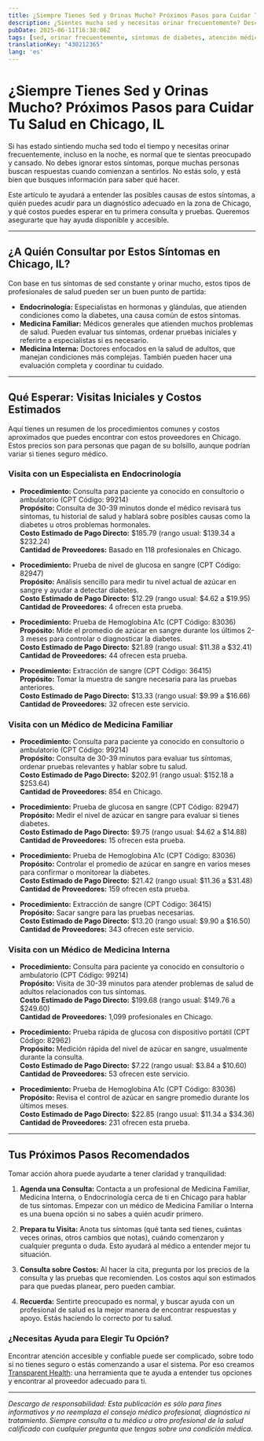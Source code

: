 ```yaml
---
title: ¿Siempre Tienes Sed y Orinas Mucho? Próximos Pasos para Cuidar Tu Salud en Chicago, IL  
description: ¿Sientes mucha sed y necesitas orinar frecuentemente? Descubre a quién acudir y qué costos iniciales esperar para recibir atención en Chicago, IL.  
pubDate: 2025-06-11T16:38:06Z
tags: [sed, orinar frecuentemente, síntomas de diabetes, atención médica en Chicago, endocrinología, medicina familiar, medicina interna]
translationKey: "430212365"
lang: 'es'
---
```


# ¿Siempre Tienes Sed y Orinas Mucho? Próximos Pasos para Cuidar Tu Salud en Chicago, IL

Si has estado sintiendo mucha sed todo el tiempo y necesitas orinar frecuentemente, incluso en la noche, es normal que te sientas preocupado y cansado. No debes ignorar estos síntomas, porque muchas personas buscan respuestas cuando comienzan a sentirlos. No estás solo, y está bien que busques información para saber qué hacer.

Este artículo te ayudará a entender las posibles causas de estos síntomas, a quién puedes acudir para un diagnóstico adecuado en la zona de Chicago, y qué costos puedes esperar en tu primera consulta y pruebas. Queremos asegurarte que hay ayuda disponible y accesible.

---

## ¿A Quién Consultar por Estos Síntomas en Chicago, IL?

Con base en tus síntomas de sed constante y orinar mucho, estos tipos de profesionales de salud pueden ser un buen punto de partida:

- **Endocrinología:** Especialistas en hormonas y glándulas, que atienden condiciones como la diabetes, una causa común de estos síntomas.
- **Medicina Familiar:** Médicos generales que atienden muchos problemas de salud. Pueden evaluar tus síntomas, ordenar pruebas iniciales y referirte a especialistas si es necesario.
- **Medicina Interna:** Doctores enfocados en la salud de adultos, que manejan condiciones más complejas. También pueden hacer una evaluación completa y coordinar tu cuidado.

---

## Qué Esperar: Visitas Iniciales y Costos Estimados

Aquí tienes un resumen de los procedimientos comunes y costos aproximados que puedes encontrar con estos proveedores en Chicago. Estos precios son para personas que pagan de su bolsillo, aunque podrían variar si tienes seguro médico.

### Visita con un Especialista en Endocrinología

- **Procedimiento:** Consulta para paciente ya conocido en consultorio o ambulatorio (CPT Código: 99214)  
  **Propósito:** Consulta de 30-39 minutos donde el médico revisará tus síntomas, tu historial de salud y hablará sobre posibles causas como la diabetes u otros problemas hormonales.  
  **Costo Estimado de Pago Directo:** $185.79 (rango usual: $139.34 a $232.24)  
  **Cantidad de Proveedores:** Basado en 118 profesionales en Chicago.

- **Procedimiento:** Prueba de nivel de glucosa en sangre (CPT Código: 82947)  
  **Propósito:** Análisis sencillo para medir tu nivel actual de azúcar en sangre y ayudar a detectar diabetes.  
  **Costo Estimado de Pago Directo:** $12.29 (rango usual: $4.62 a $19.95)  
  **Cantidad de Proveedores:** 4 ofrecen esta prueba.

- **Procedimiento:** Prueba de Hemoglobina A1c (CPT Código: 83036)  
  **Propósito:** Mide el promedio de azúcar en sangre durante los últimos 2-3 meses para controlar o diagnosticar la diabetes.  
  **Costo Estimado de Pago Directo:** $21.89 (rango usual: $11.38 a $32.41)  
  **Cantidad de Proveedores:** 44 ofrecen esta prueba.

- **Procedimiento:** Extracción de sangre (CPT Código: 36415)  
  **Propósito:** Tomar la muestra de sangre necesaria para las pruebas anteriores.  
  **Costo Estimado de Pago Directo:** $13.33 (rango usual: $9.99 a $16.66)  
  **Cantidad de Proveedores:** 32 ofrecen este servicio.

### Visita con un Médico de Medicina Familiar

- **Procedimiento:** Consulta para paciente ya conocido en consultorio o ambulatorio (CPT Código: 99214)  
  **Propósito:** Consulta de 30-39 minutos para evaluar tus síntomas, ordenar pruebas relevantes y hablar sobre tu salud.  
  **Costo Estimado de Pago Directo:** $202.91 (rango usual: $152.18 a $253.64)  
  **Cantidad de Proveedores:** 854 en Chicago.

- **Procedimiento:** Prueba de glucosa en sangre (CPT Código: 82947)  
  **Propósito:** Medir el nivel de azúcar en sangre para evaluar si tienes diabetes.  
  **Costo Estimado de Pago Directo:** $9.75 (rango usual: $4.62 a $14.88)  
  **Cantidad de Proveedores:** 15 ofrecen esta prueba.

- **Procedimiento:** Prueba de Hemoglobina A1c (CPT Código: 83036)  
  **Propósito:** Controlar el promedio de azúcar en sangre en varios meses para confirmar o monitorear la diabetes.  
  **Costo Estimado de Pago Directo:** $21.42 (rango usual: $11.36 a $31.48)  
  **Cantidad de Proveedores:** 159 ofrecen esta prueba.

- **Procedimiento:** Extracción de sangre (CPT Código: 36415)  
  **Propósito:** Sacar sangre para las pruebas necesarias.  
  **Costo Estimado de Pago Directo:** $13.20 (rango usual: $9.90 a $16.50)  
  **Cantidad de Proveedores:** 343 ofrecen este servicio.

### Visita con un Médico de Medicina Interna

- **Procedimiento:** Consulta para paciente ya conocido en consultorio o ambulatorio (CPT Código: 99214)  
  **Propósito:** Visita de 30-39 minutos para atender problemas de salud de adultos relacionados con tus síntomas.  
  **Costo Estimado de Pago Directo:** $199.68 (rango usual: $149.76 a $249.60)  
  **Cantidad de Proveedores:** 1,099 profesionales en Chicago.

- **Procedimiento:** Prueba rápida de glucosa con dispositivo portátil (CPT Código: 82962)  
  **Propósito:** Medición rápida del nivel de azúcar en sangre, usualmente durante la consulta.  
  **Costo Estimado de Pago Directo:** $7.22 (rango usual: $3.84 a $10.60)  
  **Cantidad de Proveedores:** 53 ofrecen este servicio.

- **Procedimiento:** Prueba de Hemoglobina A1c (CPT Código: 83036)  
  **Propósito:** Revisa el control de azúcar en sangre promedio durante los últimos meses.  
  **Costo Estimado de Pago Directo:** $22.85 (rango usual: $11.34 a $34.36)  
  **Cantidad de Proveedores:** 231 ofrecen esta prueba.

---

## Tus Próximos Pasos Recomendados

Tomar acción ahora puede ayudarte a tener claridad y tranquilidad:

1. **Agenda una Consulta:** Contacta a un profesional de Medicina Familiar, Medicina Interna, o Endocrinología cerca de ti en Chicago para hablar de tus síntomas. Empezar con un médico de Medicina Familiar o Interna es una buena opción si no sabes a quién acudir primero.

2. **Prepara tu Visita:** Anota tus síntomas (qué tanta sed tienes, cuántas veces orinas, otros cambios que notas), cuándo comenzaron y cualquier pregunta o duda. Esto ayudará al médico a entender mejor tu situación.

3. **Consulta sobre Costos:** Al hacer la cita, pregunta por los precios de la consulta y las pruebas que recomienden. Los costos aquí son estimados para que puedas planear, pero pueden cambiar.

4. **Recuerda:** Sentirte preocupado es normal, y buscar ayuda con un profesional de salud es la mejor manera de encontrar respuestas y apoyo. Estás haciendo lo correcto por tu salud.

### ¿Necesitas Ayuda para Elegir Tu Opción?

Encontrar atención accesible y confiable puede ser complicado, sobre todo si no tienes seguro o estás comenzando a usar el sistema. Por eso creamos [Transparent Health](https://transparenthealth.ai): una herramienta que te ayuda a entender tus opciones y encontrar al proveedor adecuado para ti.

---

*Descargo de responsabilidad: Esta publicación es sólo para fines informativos y no reemplaza el consejo médico profesional, diagnóstico ni tratamiento. Siempre consulta a tu médico u otro profesional de la salud calificado con cualquier pregunta que tengas sobre una condición médica.*